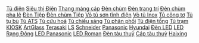 <a href="https://heijco.vn/vi/products/35/Tu-bang-dien-tai-Hai-Phong.html">Tủ điện</a>
<a href="https://sieuthiaua.vn">Siêu thị Điện</a>
<a href="https://heijco.vn/vi/products/33/Thang-mang-cap-tai-Hai-Phong.html">Thang máng cáp</a>
<a href="https://heijco.vn/den-pha-le-tiep">Đèn chùm</a>
<a href="https://heijco.vn/vi/products/128/Den-trang-tri-cao-cap-tai-Hai-Phong.html">Đèn trang trí</a>
<a href="https://heijco.vn/vi/products/82/Den-chum-pha-le-tai-Hai-Phong.html">Đèn chùm pha lê</a>
<a href="https://heijco.vn/den-pha-le-tiep">Đèn Tiệp</a>
<a href="https://heijco.vn/den-pha-le-tiep">Đèn chùm Tiệp</a>
<a href="https://heijco.vn/vi/product-detail/4699/Tu-bang-dien-Vo-tu-dien-son-tinh-dien-tai-Hai-Phong.html">Vỏ tủ sơn tĩnh điện</a>
<a href="https://heijco.vn/vi/product-detail/4698/Tu-bang-dien-Vo-tu-dien-Inox-tai-Hai-Phong.html">Vỏ tủ Inox</a>
<a href="https://heijco.vn/vi/product-detail/3420/Tu-bang-dien-Tu-cong-to-tai-Hai-Phong.html">Tủ công tơ</a>
<a href="https://heijco.vn/vi/product-detail/3419/Tu-bang-dien-Tu-tu-bu-tai-Hai-Phong.html">Tủ tụ bù</a>
<a href="https://heijco.vn/vi/product-detail/3418/Tu-bang-dien-Tu-ATS-tai-Hai-Phong.html">Tủ ATS</a>
<a href="https://heijco.vn/vi/product-detail/92/Tu-bang-dien-Vo-tu-cuu-hoa-tai-Hai-Phong.html">Tủ cứu hoả</a>
<a href="https://heijco.vn/vi/product-detail/91/Tu-bang-dien-Tu-dieu-khien-chieu-sang-tai-Hai-Phong.html">Tủ chiếu sáng</a>
<a href="https://heijco.vn/vi/product-detail/90/Tu-bang-dien-Tu-phan-phoi-MSB--DB-tai-Hai-Phong.html">Tủ phân phối</a>
<a href="https://heijco.vn/vi/product-detail/89/Tu-bang-dien-Tu-dien-tong-tai-Hai-Phong.html">Tủ điện tổng</a>
<a href="https://heijco.vn/vi/product-detail/88/Tu-bang-dien-Tu-KIOSK-may-bien-ap-tai-Hai-Phong.html">Tủ trạm KIOSK</a>
<a href="https://heijco.vn/vi/manufacture/60/Nha-phan-phoi-cua-ArtGlass-Crystal-tai-Hai-Phong.html">ArtGlass</a>
<a href="https://heijco.vn/vi/manufacture/4/Nha-phan-phoi-cua-TERASAKI-tai-Hai-Phong.html">Terasaki</a>
<a href="https://heijco.vn/vi/manufacture/5/Nha-phan-phoi-cua-LS-tai-Hai-Phong.html">LS</a>
<a href="https://heijco.vn/vi/manufacture/71/Nha-phan-phoi-cua-Schneider-tai-Hai-Phong.html">Schneider</a>
<a href="https://heijco.vn/vi/manufacture/11/Nha-phan-phoi-cua-Panasonic-tai-Hai-Phong.html">Panasonic</a>
<a href="https://heijco.vn/vi/manufacture/12/Nha-phan-phoi-cua-Hyundai-tai-Hai-Phong.html">Hyundai</a>
<a href="https://heijco.vn/led-hai-phong">Đèn LED</a>
<a href="https://heijco.vn/vi/products/168/LED-Rang-Dong-tai-Hai-Phong.html">LED Rạng Đông</a>
<a href="https://heijco.vn/vi/products/153/Den-LED-Panasonic-tai-Hai-Phong.html">LED Panasonic</a>
<a href="https://heijco.vn/vi/products/130/Den-LED-Roman-tai-Hai-Phong.html">LED Roman</a>
<a href="https://heijco.vn/vi/products/49/Den-tau-thuy-tai-Hai-Phong.html">Đèn tàu thuỷ</a>
<a href="https://heijco.vn/vi/products/47/Cap-tau-thuy-tai-Hai-Phong.html">Cáp tàu thuỷ</a>
<a href="https://heijco.vn/vi/manufacture/6/Nha-phan-phoi-cua-HAIXING-tai-Hai-Phong.html">Haixing</a>



